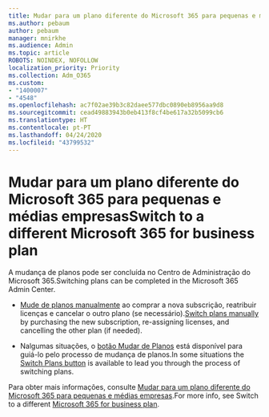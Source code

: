 ```yaml
---
title: Mudar para um plano diferente do Microsoft 365 para pequenas e médias empresas
ms.author: pebaum
author: pebaum
manager: mnirkhe
ms.audience: Admin
ms.topic: article
ROBOTS: NOINDEX, NOFOLLOW
localization_priority: Priority
ms.collection: Adm_O365
ms.custom:
- "1400007"
- "4548"
ms.openlocfilehash: ac7f02ae39b3c82daee577dbc0890eb8956aa9d8
ms.sourcegitcommit: cead49883943b0eb413f8cf4be617a32b5099cb6
ms.translationtype: HT
ms.contentlocale: pt-PT
ms.lasthandoff: 04/24/2020
ms.locfileid: "43799532"
---
```

# <a name="switch-to-a-different-microsoft-365-for-business-plan"></a><span data-ttu-id="12545-102">Mudar para um plano diferente do Microsoft 365 para pequenas e médias empresas</span><span class="sxs-lookup"><span data-stu-id="12545-102">Switch to a different Microsoft 365 for business plan</span></span>

<span data-ttu-id="12545-103">A mudança de planos pode ser concluída no Centro de Administração do Microsoft 365.</span><span class="sxs-lookup"><span data-stu-id="12545-103">Switching plans can be completed in the Microsoft 365 Admin Center.</span></span>

- <span data-ttu-id="12545-104">[Mude de planos manualmente](https://docs.microsoft.com/microsoft-365/commerce/subscriptions/switch-plans-manually) ao comprar a nova subscrição, reatribuir licenças e cancelar o outro plano (se necessário).</span><span class="sxs-lookup"><span data-stu-id="12545-104">[Switch plans manually](https://docs.microsoft.com/microsoft-365/commerce/subscriptions/switch-plans-manually) by purchasing the new subscription, re-assigning licenses, and cancelling the other plan (if needed).</span></span>

- <span data-ttu-id="12545-105">Nalgumas situações, o [botão Mudar de Planos](https://docs.microsoft.com/microsoft-365/commerce/subscriptions/switch-to-a-different-plan#use-the-switch-plans-button) está disponível para guiá-lo pelo processo de mudança de planos.</span><span class="sxs-lookup"><span data-stu-id="12545-105">In some situations the [Switch Plans button](https://docs.microsoft.com/microsoft-365/commerce/subscriptions/switch-to-a-different-plan#use-the-switch-plans-button) is available to lead you through the process of switching plans.</span></span>

<span data-ttu-id="12545-106">Para obter mais informações, consulte [Mudar para um plano diferente do Microsoft 365 para pequenas e médias empresas](https://docs.microsoft.com/pt-PT/microsoft-365/commerce/subscriptions/switch-to-a-different-plan).</span><span class="sxs-lookup"><span data-stu-id="12545-106">For more info, see Switch to a different [Microsoft 365 for business plan](https://docs.microsoft.com/pt-PT/microsoft-365/commerce/subscriptions/switch-to-a-different-plan).</span></span>
